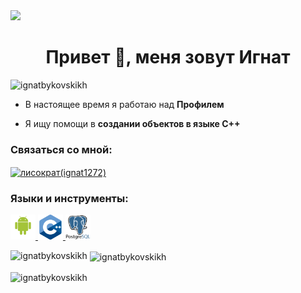 <img src="https://steamuserimages-a.akamaihd.net/ugc/958603887331757558/D1E9FAB08630AFD6CB06EE7B719338B00BCEACBC/?imw=512&imh=219&ima=fit&impolicy=Letterbox&imcolor=%23000000&letterbox=true"/>
<h1 align="center">Привет 👋, меня зовут Игнат</h1>
<p align="left"> <img src="https://komarev.com/ghpvc/?username=ignatbykovskikh&label=Profile%20views&color=0e75b6&style=flat" alt="ignatbykovskikh" /> </p>

- В настоящее время я работаю над **Профилем**

- Я ищу помощи в **создании объектов в языке С++**

<h3 align="left">Связаться со мной:</h3>
<p align="left">
<a href="https://discord.gg/лисократ(ignat1272)" target="blank"><img align="center" src="https://raw.githubusercontent.com/rahuldkjain/github-profile-readme-generator/master/src/images/icons/Social/discord.svg" alt="лисократ(ignat1272)" height="30" width="40" /></a>
</p>

<h3 align="left">Языки и инструменты:</h3>
<p align="left"> <a href="https://developer.android.com " target="_blank" rel="noreferrer"> <img src="https://raw.githubusercontent.com/devicons/devicon/master/icons/android/android-original-wordmark.svg" alt="android" width="40" height="40"/> </a> <a href="https://www.w3schools.com/cpp/" target="_blank" rel="noreferrer"> <img src="https://raw.githubusercontent.com/devicons/devicon/master/icons/cplusplus/cplusplus-original.svg" alt="cplusplus" width="40" height="40"/> </a> <a href="https://www.postgresql.org " target="_blank" rel="noreferrer"> <img src="https://raw.githubusercontent.com/devicons/devicon/master/icons/postgresql/postgresql-original-wordmark.svg" alt="postgresql" width="40" height="40"/> </a> </p>

<p><img align="left" src="https://github-readme-stats.vercel.app/api/top-langs?username=ignatbykovskikh&show_icons=true&locale=en&layout=compact " alt="ignatbykovskikh" /></p>

<p>&nbsp;<img align="center" src="https://github-readme-stats.vercel.app/api?username=ignatbykovskikh&show_icons=true&locale=en" alt="ignatbykovskikh" /></p>

<p><img align="center" src="https://github-readme-streak-stats.herokuapp.com/?user=ignatbykovskikh &" alt="ignatbykovskikh" /></p>
